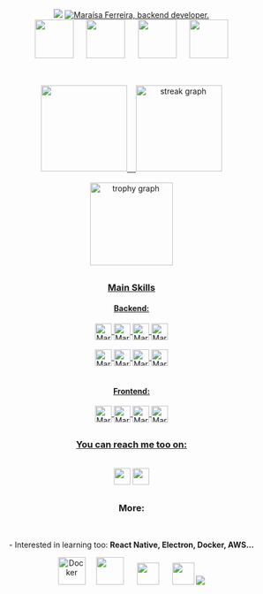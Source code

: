 <div align="center">
  <img src="https://capsule-render.vercel.app/api?type=waving&height=100&color=0:6A4FB6,100:4F5A7F">
  <a href="https://git.io/typing-svg"><img src="https://readme-typing-svg.herokuapp.com?font=Orbitron&size=30&pause=50&color=AE81FF&center=true&width=800&height=100&lines=Hey+there+%F0%9F%91%8B%F0%9F%8F%BB%2C+welcome+to+my+github!;I'm+Mara%C3%ADsa+Ferreira%2C+backend+developer." alt="Maraísa Ferreira, backend developer." /></a>
  <br>
  <img height="70px" src="https://icongr.am/devicon/java-original.svg?size=128&color=currentColor">
  <span>&nbsp;&nbsp;&nbsp;&nbsp;</span>
  <img height="70px" src="https://cdn.jsdelivr.net/gh/devicons/devicon@latest/icons/spring/spring-original.svg">
  <span>&nbsp;&nbsp;&nbsp;&nbsp;</span>
  <img height="70px" src="https://icongr.am/devicon/nodejs-original.svg?size=128&color=currentColor">
  <span>&nbsp;&nbsp;&nbsp;&nbsp;</span>
  <img height="70px" src="https://icongr.am/devicon/react-original.svg?size=128&color=currentColor">
  <!-- <span>&nbsp;&nbsp;&nbsp;&nbsp;</span> -->
  <!-- <img height="80px" src="https://icongr.am/devicon/typescript-original.svg?size=128&color=currentColor"> -->
</div>
  
##
<br>
<div align="center">
  <a href="https://github.com/maraisaferreira">
  <img height="156em" src="https://github-profile-summary-cards.vercel.app/api/cards/profile-details?username=maraisaferreira&theme=dracula&border_radius=5"/><span>&nbsp;&nbsp;&nbsp;</span>
  <img src="https://streak-stats.demolab.com?user=maraisaferreira&theme=dracula&hide_border=true&border_radius=5&date_format=M%20j%5B,%20Y%5D" height="156em" alt="streak graph"  /> <br/><br/>

  <img src="https://github-profile-trophy.vercel.app/?username=maraisaferreira&theme=dracula&column=4&row=1&margin-w=5&margin-h=1&no-frame=true" height="150em" alt="trophy graph"  />

  
 
  <!-- <br><br>
  <img height="150em" src="http://github-profile-summary-cards.vercel.app/api/cards/most-commit-language?username=maraisaferreira&theme=tokyonight"/>
  <img height="150em" src="http://github-profile-summary-cards.vercel.app/api/cards/repos-per-language?username=maraisaferreira&theme=tokyonight"/>
  </a> -->
</div>

##
<div align="center" style="display: inline_block">
  <h3>Main Skills</h3>
  <h4>Backend:</h4>
   <div>
     <img align="center" alt="MaraisaFerreira-Node" height="30" src="https://img.shields.io/badge/Java-ED8B00?logo=openjdk&logoColor=white" />
     <img align="center" alt="MaraisaFerreira-Node" height="30" src="https://img.shields.io/badge/SpringBoot-6DB33F?logo=Spring&logoColor=white" />
     <img align="center" alt="MaraisaFerreira-Node" height="30" src="https://img.shields.io/badge/Node.js-43853D?logo=node.js&logoColor=white" />
     <img align="center" alt="MaraisaFerreira-Express" height="30" src="https://img.shields.io/badge/Express.js-404D59?logo=express&logoColor=white?">
      <br><br>
      <img align="center" alt="MaraisaFerreira-SQL" height="30" src="https://img.shields.io/badge/-SQL-000?&logo=MySQL&logoColor=4479A1">
      <img align="center" alt="MaraisaFerreira-MongoDB" height="30" src="https://img.shields.io/badge/MongoDB-%234ea94b.svg?logo=mongodb&logoColor=white">
      <img align="center" alt="MaraisaFerreira-Python" height="30" src="https://img.shields.io/badge/Python-4B8BBE?logo=python&logoColor=white">
      <img align="center" alt="MaraisaFerreira-Django" height="30"  src="https://img.shields.io/badge/Django-0C6141?logo=django&logoColor=white" >
  </div>
   <br>
  <h4>Frontend:</h4>
  <div>
    <img align="center" alt="MaraisaFerreira-React" height="30" src="https://img.shields.io/badge/-ReactJs-3178C6?logo=react&logoColor=white">
    <img align="center" alt="MaraisaFerreira-JS" height="30" src="https://shields.io/badge/JavaScript-dba309?logo=JavaScript&logoColor=white">
    <!-- <img align="center" alt="MaraisaFerreira-TS" height="30" src="https://shields.io/badge/TypeScript-3178C6?logo=TypeScript&logoColor=FFF"> -->
    <img align="center" alt="MaraisaFerreira-HTML" height="30" src="https://img.shields.io/badge/HTML5-E34F26?&logo=html5&logoColor=white">
    <img align="center" alt="MaraisaFerreira-CSS" height="30" src="https://img.shields.io/badge/CSS3-1572B6?&logo=css3&logoColor=white"> 
  </div>  
</div>
  
##

<div align="center">
  <h3> You can reach me too on: </h3>
    <br>
   <a href="https://www.linkedin.com/in/maraisaferreira" target="_blank"><img height="30" src="https://img.shields.io/badge/-LinkedIn-%230077B5?logo=linkedin&logoColor=white" target="_blank"></a> 
   <a href = "mailto:ferreira.maraisacristina@gmail.com" target="_blank"><img height="30" src="https://img.shields.io/badge/Gmail-D14836?logo=gmail&logoColor=white" target="_blank"></a> 
</div>
  
##

<div align="center">
  <h3>More:</h3>
    <br>
  <p>- Interested in learning too: <strong>React Native, Electron, Docker, AWS...</strong></p>
  
  <img height="50px" src="https://icongr.am/devicon/docker-original.svg?size=128&color=currentColor" alt='Docker'>
  <span>&nbsp;&nbsp;&nbsp;</span>
  <img height="50px" src="https://icongr.am/devicon/amazonwebservices-original.svg?size=128&color=currentColor"> 
  <span>&nbsp;&nbsp;&nbsp;&nbsp;</span>
  <img height="40px" src="https://icongr.am/devicon/react-original.svg?size=128&color=6a1093">
  <span>&nbsp;&nbsp;&nbsp;&nbsp;</span>
  <img height="40px" src="https://icongr.am/devicon/electron-original.svg?size=128&color=currentColor">
  
  <img src="https://capsule-render.vercel.app/api?type=waving&height=80&color=0:6A4FB6,100:4F5A7F&section=footer">
</div>

